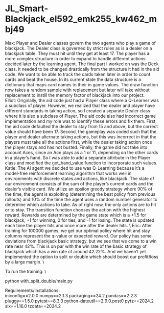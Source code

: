 # JL_Smart-Blackjack_el592_emk255_kw462_mbj49
Max: Player and Dealer classes govern the two agents who play a game of blackjack. The Dealer class is governed by strict rules as is a dealer on a blackjack table. They must hit until they get at least 17. The player has a more complex structure in order to expand to handle different actions decided later by the learning agent. The final part I worked on was the Deck class. It needed to be changed drastically from the structure it had in the aid code. We want to be able to track the cards taken later in order to count cards and beat the house. In its current state the data structure is a dictionary that maps card names to their in game values. The draw function now takes a random sample with replacement but later will take without replacement to instill the memory factor of blackjack into our project. \
Elliot: Originally, the aid code just had a Player class where a Q-Learner was a subclass of player. However, we realized that the dealer and player have different standards in taking action, so I created a separate Dealer class where it is also a subclass of Player. The aid code also had incorrect game implementation and my role was to identify these errors and fix them. First, the aid code defaulted the dealer to stay from 15 and above, but the correct value should have been 17. Second, the gameplay was coded such that the player and dealer alternate taking actions, but this was incorrect in that the players must take all the actions first, while the dealer taking action once the player stays and has not busted. Finally, the game did not take into account Aces, since an Ace plays as a 1 or 11, depending on the other cards in a player’s hand. So I was able to add a separate attribute in the Player class and modified the get_hand_value function to incorporate such values. \
Katie: The AI agent we decided to use was Q-Learning because it’s a model-free reinforcement learning algorithm that works well in environments with discrete states and actions, like blackjack. The state of our environment consists of the sum of the player’s current cards and the dealer’s visible card. We utilize an epsilon greedy strategy where 90% of the time, the agent is exploiting (determining the best policy from previous rollouts) and 10% of the time the agent uses a random number generator to determine which actions to take. As of right now, the only actions are to hit or to stay. The transition function chooses the action with the highest reward. Rewards are determined by the game state which is a +1.5 for blackjack, +1 for winning, 0 for ties, and -1 for losing. The state is updated each time the player hits and once more after the dealer hits. \ 
Eric: After training for 100000 games, we get our optimal policy where hit and stay columns represent the q-value or expected reward. Our policy has some deviations from blackjack basic strategy, but we see that we come to a win rate near 42%. This is on par with the win rate of the basic strategy of blackjack which has a win rate of around 42.22%. And we haven’t yet implemented the option to split or double which should boost our profit/loss by a large margin. \

To run the training: \ 

python with_split_double/main.py


Requirements/installations: \
iniconfig==2.0.0
numpy==2.1.3
packaging==24.2
pandas==2.2.3
pluggy==1.5.0
pytest==8.3.3
python-dateutil==2.9.0.post0
pytz==2024.2
six==1.16.0
tzdata==2024.2
